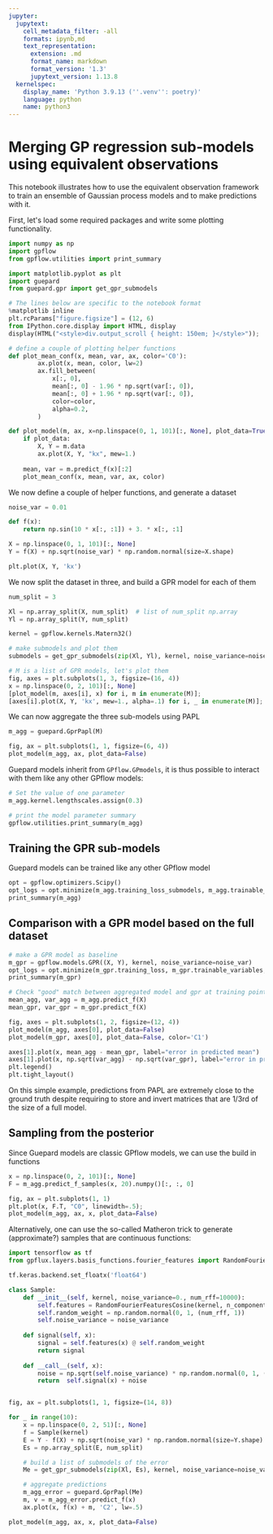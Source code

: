 ```yaml
---
jupyter:
  jupytext:
    cell_metadata_filter: -all
    formats: ipynb,md
    text_representation:
      extension: .md
      format_name: markdown
      format_version: '1.3'
      jupytext_version: 1.13.8
  kernelspec:
    display_name: 'Python 3.9.13 (''.venv'': poetry)'
    language: python
    name: python3
---
```


# Merging GP regression sub-models using equivalent observations

This notebook illustrates how to use the equivalent observation framework to train an ensemble of Gaussian process models and to make predictions with it.

First, let's load some required packages and write some plotting functionality.

```python
import numpy as np
import gpflow
from gpflow.utilities import print_summary

import matplotlib.pyplot as plt
import guepard
from guepard.gpr import get_gpr_submodels

# The lines below are specific to the notebook format
%matplotlib inline
plt.rcParams["figure.figsize"] = (12, 6)
from IPython.core.display import HTML, display
display(HTML("<style>div.output_scroll { height: 150em; }</style>"));

# define a couple of plotting helper functions
def plot_mean_conf(x, mean, var, ax, color='C0'):
        ax.plot(x, mean, color, lw=2)
        ax.fill_between(
            x[:, 0],
            mean[:, 0] - 1.96 * np.sqrt(var[:, 0]),
            mean[:, 0] + 1.96 * np.sqrt(var[:, 0]),
            color=color,
            alpha=0.2,
        )

def plot_model(m, ax, x=np.linspace(0, 1, 101)[:, None], plot_data=True, color='C0'):
    if plot_data:
        X, Y = m.data
        ax.plot(X, Y, "kx", mew=1.)
    
    mean, var = m.predict_f(x)[:2]
    plot_mean_conf(x, mean, var, ax, color)
```

We now define a couple of helper functions, and generate a dataset

```python
noise_var = 0.01

def f(x):
    return np.sin(10 * x[:, :1]) + 3. * x[:, :1]

X = np.linspace(0, 1, 101)[:, None]
Y = f(X) + np.sqrt(noise_var) * np.random.normal(size=X.shape)

plt.plot(X, Y, 'kx')
```

We now split the dataset in three, and build a GPR model for each of them

```python
num_split = 3

Xl = np.array_split(X, num_split)  # list of num_split np.array
Yl = np.array_split(Y, num_split)  

kernel = gpflow.kernels.Matern32()

# make submodels and plot them
submodels = get_gpr_submodels(zip(Xl, Yl), kernel, noise_variance=noise_var) # list of num_split GPR models

# M is a list of GPR models, let's plot them
fig, axes = plt.subplots(1, 3, figsize=(16, 4))
x = np.linspace(0, 2, 101)[:, None]
[plot_model(m, axes[i], x) for i, m in enumerate(M)];
[axes[i].plot(X, Y, 'kx', mew=1., alpha=.1) for i, _ in enumerate(M)];
```

We can now aggregate the three sub-models using PAPL

```python
m_agg = guepard.GprPapl(M)

fig, ax = plt.subplots(1, 1, figsize=(6, 4))
plot_model(m_agg, ax, plot_data=False)
```

Guepard models inherit from `GPflow.GPmodels`, it is thus possible to interact with them like any other GPflow models:

```python
# Set the value of one parameter
m_agg.kernel.lengthscales.assign(0.3)

# print the model parameter summary
gpflow.utilities.print_summary(m_agg)

```

## Training the GPR sub-models

Guepard models can be trained like any other GPflow model

```python
opt = gpflow.optimizers.Scipy()
opt_logs = opt.minimize(m_agg.training_loss_submodels, m_agg.trainable_variables, options=dict(maxiter=100))
print_summary(m_agg)
```

## Comparison with a GPR model based on the full dataset

```python
# make a GPR model as baseline
m_gpr = gpflow.models.GPR((X, Y), kernel, noise_variance=noise_var)
opt_logs = opt.minimize(m_gpr.training_loss, m_gpr.trainable_variables, options=dict(maxiter=100))
print_summary(m_gpr)

# Check "good" match between aggregated model and gpr at training points
mean_agg, var_agg = m_agg.predict_f(X)
mean_gpr, var_gpr = m_gpr.predict_f(X)
```

```python
fig, axes = plt.subplots(1, 2, figsize=(12, 4))
plot_model(m_agg, axes[0], plot_data=False)
plot_model(m_gpr, axes[0], plot_data=False, color='C1')

axes[1].plot(x, mean_agg - mean_gpr, label="error in predicted mean")
axes[1].plot(x, np.sqrt(var_agg) - np.sqrt(var_gpr), label="error in predicted standard deviation")
plt.legend()
plt.tight_layout()
```

On this simple example, predictions from PAPL are extremely close to the ground truth despite requiring to store and invert matrices that are 1/3rd of the size of a full model.  


## Sampling from the posterior

Since Guepard models are classic GPflow models, we can use the build in functions

```python
x = np.linspace(0, 2, 101)[:, None]
F = m_agg.predict_f_samples(x, 20).numpy()[:, :, 0]

fig, ax = plt.subplots(1, 1)
plt.plot(x, F.T, "C0", linewidth=.5);
plot_model(m_agg, ax, x, plot_data=False)
```



Alternatively, one can use the so-called Matheron trick to generate (approximate?) samples that are continuous functions:

```python
import tensorflow as tf
from gpflux.layers.basis_functions.fourier_features import RandomFourierFeaturesCosine

tf.keras.backend.set_floatx('float64')

class Sample:
    def __init__(self, kernel, noise_variance=0., num_rff=10000):
        self.features = RandomFourierFeaturesCosine(kernel, n_components=num_rff)
        self.random_weight = np.random.normal(0, 1, (num_rff, 1))
        self.noise_variance = noise_variance
        
    def signal(self, x):
        signal = self.features(x) @ self.random_weight
        return signal
    
    def __call__(self, x):
        noise = np.sqrt(self.noise_variance) * np.random.normal(0, 1, (x.shape[0], 1))
        return  self.signal(x) + noise


fig, ax = plt.subplots(1, 1, figsize=(14, 8))

for _ in range(10):
    x = np.linspace(0, 2, 51)[:, None]
    f = Sample(kernel)
    E = Y - f(X) + np.sqrt(noise_var) * np.random.normal(size=Y.shape)
    Es = np.array_split(E, num_split)

    # build a list of submodels of the error
    Me = get_gpr_submodels(zip(Xl, Es), kernel, noise_variance=noise_var)

    # aggregate predictions
    m_agg_error = guepard.GprPapl(Me)
    m, v = m_agg_error.predict_f(x)
    ax.plot(x, f(x) + m, 'C2', lw=.5)

plot_model(m_agg, ax, x, plot_data=False)
```
